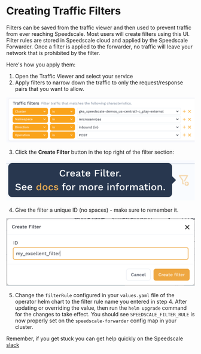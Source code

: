 # Creating Traffic Filters

Filters can be saved from the traffic viewer and then used to prevent traffic from ever reaching Speedscale. Most users will create filters using this UI. Filter rules are stored in Speedscale cloud and applied by the Speedscale Forwarder. Once a filter is applied to the forwarder, no traffic will leave your network that is prohibited by the filter.

Here's how you apply them:

1. Open the Traffic Viewer and select your service
2. Apply filters to narrow down the traffic to only the request/response pairs that you want to allow.

![Filters](./select-filters.png)

3. Click the **Create Filter** button in the top right of the filter section:

![Create Filter](./create-filter.png)

4. Give the filter a unique ID (no spaces) - make sure to remember it.

![Filter Name](./filter_name.png)

5. Change the `filterRule` configured in your `values.yaml` file of the operator helm chart to the filter rule name you entered in step 4. After updating or overriding the value, then run the `helm upgrade` command for the changes to take effect. You should see `SPEEDSCALE_FILTER_RULE` is now properly set on the `speedscale-forwarder` config map in your cluster.

Remember, if you get stuck you can get help quickly on the Speedscale [slack](https://slack.speedscale.com)
